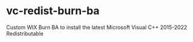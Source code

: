 # vc-redist-burn-ba
Custom WIX Burn BA to install the latest Microsoft Visual C++ 2015-2022 Redistributable
